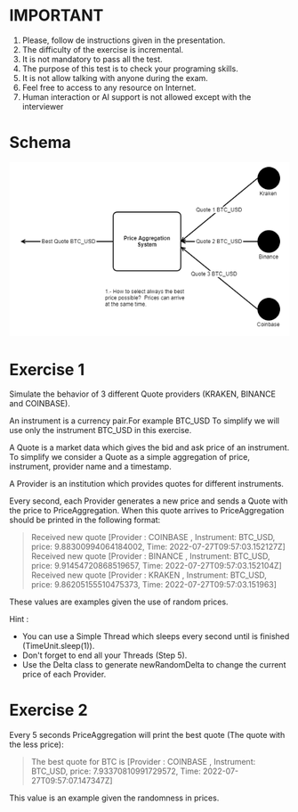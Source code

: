 # IMPORTANT

1. Please, follow de instructions given in the presentation.
2. The difficulty of the exercise is incremental. 
3. It is not mandatory to pass all the test. 
4. The purpose of this test is to check your programing skills.
5. It is not allow talking with anyone during the exam.
6. Feel free to access to any resource on Internet.
7. Human interaction or AI  support is not allowed except with the interviewer

# Schema
![plot](price_diagram.png)

# Exercise 1
Simulate the behavior of 3 different Quote providers (KRAKEN, BINANCE and COINBASE).


An instrument is a currency pair.For example BTC_USD
To simplify we will use only the instrument BTC_USD in this exercise.

A Quote is a market data which gives the bid and ask price of an instrument.
To simplify we consider a Quote as a simple aggregation of price, instrument, provider name and a timestamp.

A Provider is an institution which provides quotes for different instruments.


Every second, each Provider generates a new price and sends a Quote with the price to PriceAggregation. When this quote arrives to PriceAggregation should be printed in the following format:
> Received new quote [Provider : COINBASE , Instrument: BTC_USD, price: 9.88300994064184002, Time: 2022-07-27T09:57:03.152127Z]
> Received new quote [Provider : BINANCE , Instrument: BTC_USD, price: 9.91454720868519657, Time: 2022-07-27T09:57:03.152104Z]
> Received new quote [Provider : KRAKEN , Instrument: BTC_USD, price: 9.86205155510475373, Time: 2022-07-27T09:57:03.151963]

These values are examples given the use of random prices.

Hint :
- You can use a Simple Thread which sleeps every second until is finished (TimeUnit.sleep(1)).
- Don't forget to end all your Threads (Step 5).
- Use the Delta class to generate newRandomDelta to change the current price of each Provider.


# Exercise 2
Every 5 seconds PriceAggregation will print the best quote (The quote with the less price):
> The best quote for BTC is [Provider : COINBASE , Instrument: BTC_USD, price: 7.93370810991729572, Time: 2022-07-27T09:57:07.147347Z]

This value is an example given the randomness in prices.
